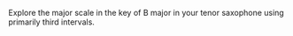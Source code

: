 Explore the major scale in the key of B major in your tenor saxophone using primarily third intervals.